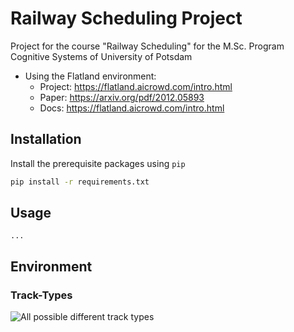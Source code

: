 # Railway Scheduling Project

Project for the course "Railway Scheduling" for the M.Sc. Program Cognitive Systems of University of Potsdam

+ Using the Flatland environment:
  + Project: https://flatland.aicrowd.com/intro.html
  + Paper: https://arxiv.org/pdf/2012.05893
  + Docs: https://flatland.aicrowd.com/intro.html

## Installation

Install the prerequisite packages using `pip`

```bash
pip install -r requirements.txt
```

## Usage

`...`

## Environment

### Track-Types

![All possible different track types](https://imgur.com/Q72tAI8)